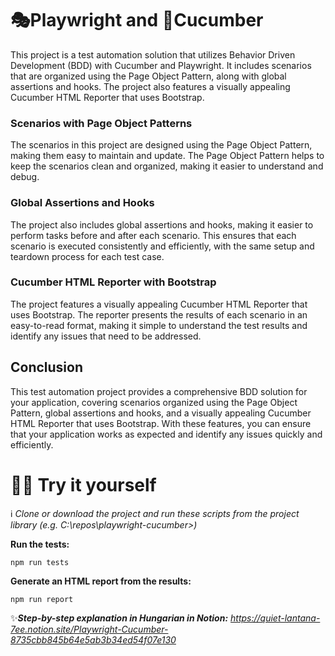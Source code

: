 # 🎭Playwright and 🥒Cucumber

This project is a test automation solution that utilizes Behavior Driven Development (BDD) with Cucumber and Playwright. It includes scenarios that are organized using the Page Object Pattern, along with global assertions and hooks. The project also features a visually appealing Cucumber HTML Reporter that uses Bootstrap.

### Scenarios with Page Object Patterns

The scenarios in this project are designed using the Page Object Pattern, making them easy to maintain and update. The Page Object Pattern helps to keep the scenarios clean and organized, making it easier to understand and debug.

### Global Assertions and Hooks

The project also includes global assertions and hooks, making it easier to perform tasks before and after each scenario. This ensures that each scenario is executed consistently and efficiently, with the same setup and teardown process for each test case.

### Cucumber HTML Reporter with Bootstrap

The project features a visually appealing Cucumber HTML Reporter that uses Bootstrap. The reporter presents the results of each scenario in an easy-to-read format, making it simple to understand the test results and identify any issues that need to be addressed.

## Conclusion

This test automation project provides a comprehensive BDD solution for your application, covering scenarios organized using the Page Object Pattern, global assertions and hooks, and a visually appealing Cucumber HTML Reporter that uses Bootstrap. With these features, you can ensure that your application works as expected and identify any issues quickly and efficiently.

# 👨‍🔧 Try it yourself

ℹ️ _Clone or download the project and run these scripts from the project library (e.g. C:\repos\playwright-cucumber>)_

**Run the tests:** 
```shell
npm run tests
```
**Generate an HTML report from the results:**
```shell
npm run report
```

✨***Step-by-step explanation in Hungarian in Notion:**
https://quiet-lantana-7ee.notion.site/Playwright-Cucumber-8735cbb845b64e5ab3b34ed54f07e130*
